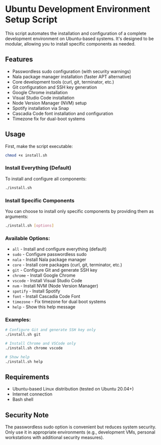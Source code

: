 # Ubuntu Development Environment Setup Script

This script automates the installation and configuration of a complete development environment on Ubuntu-based systems. It's designed to be modular, allowing you to install specific components as needed.

## Features

- Passwordless sudo configuration (with security warnings)
- Nala package manager installation (faster APT alternative)
- Core development tools (curl, git, terminator, etc.)
- Git configuration and SSH key generation
- Google Chrome installation
- Visual Studio Code installation
- Node Version Manager (NVM) setup
- Spotify installation via Snap
- Cascadia Code font installation and configuration
- Timezone fix for dual-boot systems

## Usage

First, make the script executable:

```bash
chmod +x install.sh
```

### Install Everything (Default)

To install and configure all components:

```bash
./install.sh
```

### Install Specific Components

You can choose to install only specific components by providing them as arguments:

```bash
./install.sh [options]
```

### Available Options:

- `all` - Install and configure everything (default)
- `sudo` - Configure passwordless sudo
- `nala` - Install Nala package manager
- `core` - Install core packages (curl, git, terminator, etc.)
- `git` - Configure Git and generate SSH key
- `chrome` - Install Google Chrome
- `vscode` - Install Visual Studio Code
- `nvm` - Install NVM (Node Version Manager)
- `spotify` - Install Spotify
- `font` - Install Cascadia Code Font
- `timezone` - Fix timezone for dual boot systems
- `help` - Show this help message

### Examples:

```bash
# Configure Git and generate SSH key only
./install.sh git

# Install Chrome and VSCode only
./install.sh chrome vscode

# Show help
./install.sh help
```

## Requirements

- Ubuntu-based Linux distribution (tested on Ubuntu 20.04+)
- Internet connection
- Bash shell

## Security Note

The passwordless sudo option is convenient but reduces system security. Only use it in appropriate environments (e.g., development VMs, personal workstations with additional security measures).

